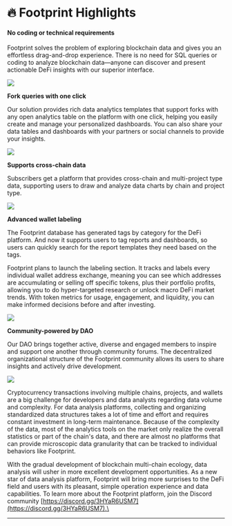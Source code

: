 # 🔥 Footprint Highlights

#### **No coding or technical requirements**

Footprint solves the problem of exploring blockchain data and gives you an effortless drag-and-drop experience. There is no need for SQL queries or coding to analyze blockchain data—anyone can discover and present actionable DeFi insights with our superior interface.&#x20;

![](https://lh6.googleusercontent.com/QbFWhxJodiRnvaJd1on06iN2pKYNuiUnVhLUcDtF6ZvBuMePQ83QmuCcyyJgxEc2iepQX73DroHYOZbHyKW2\_dNeeoMjmPI7eYAI-fECOaFUG9He9XhTGGmdcupXTLC7P\_CWaYwT)

**Fork queries with one click**

Our solution provides rich data analytics templates that support forks with any open analytics table on the platform with one click, helping you easily create and manage your personalized dashboards. You can also share your data tables and dashboards with your partners or social channels to provide your insights.

![](https://lh5.googleusercontent.com/C8GfOyCwb9dLI8bzA3GXe\_UzDYEUcLwY--K7h\_5NjfP\_GZs8Of740P\_Z3RnTlc1p5pSimI35E-M3KzrrWgxkQLEdJMEfNiq0Q5REMUmc7p-lM7qx1bKB8NeqJI5Upl35pZpR1aoO)

**Supports cross-chain data**

Subscribers get a platform that provides cross-chain and multi-project type data, supporting users to draw and analyze data charts by chain and project type.

![](https://lh6.googleusercontent.com/n2mQ4uB\_QbBWSWYY731vdAeUKGftbNBC\_6QB88RovUs8NpHUVd7ri3iYA97bMtGIy2\_NVBYsa4Mmv6RG22dVPuE0m5p\_\_gptkeel2iT2z3NCO3Oqr4jP0TCSWRydMccZuU3WhsEE)

**Advanced wallet labeling**&#x20;

The Footprint database has generated tags by category for the DeFi platform. And now it supports users to tag reports and dashboards, so users can quickly search for the report templates they need based on the tags.

Footprint plans to launch the labeling section. It tracks and labels every individual wallet address exchange, meaning you can see which addresses are accumulating or selling off specific tokens, plus their portfolio profits, allowing you to do hyper-targeted research or unlock macro DeFi market trends. With token metrics for usage, engagement, and liquidity, you can make informed decisions before and after investing.

![](https://lh4.googleusercontent.com/i3JYAMx5K0q1eJlk7LPqrf\_123vAr7OEjhXUPMrXA0J4jhGgbyg\_m3\_5SUJjgEK4-WMsbjj3zjwzFIM3PC1IsDTxAlGDUuub9u2oCV9bKRsS0GMrbRrzzPusw\_IfP\_8-yoPISmDW)

**Community-powered by DAO**

Our DAO brings together active, diverse and engaged members to inspire and support one another through community forums. The decentralized organizational structure of the Footprint community allows its users to share insights and actively drive development.&#x20;

![](https://lh6.googleusercontent.com/NN7JuZcecBTnywXW7z65d6Guad18gtJYLqWrIjOT2F3ZNBPG47XZMz-T0RBeQCHr-XQ53t10nnDq-FmujKw\_fqLMPVMGNfREIc1cdfBeLwYCtueQG7zJ1z8UB1IQnZ4c9FtNMCDF)

Cryptocurrency transactions involving multiple chains, projects, and wallets are a big challenge for developers and data analysts regarding data volume and complexity. For data analysis platforms, collecting and organizing standardized data structures takes a lot of time and effort and requires constant investment in long-term maintenance. Because of the complexity of the data, most of the analytics tools on the market only realize the overall statistics or part of the chain's data, and there are almost no platforms that can provide microscopic data granularity that can be tracked to individual behaviors like Footprint.

With the gradual development of blockchain multi-chain ecology, data analysis will usher in more excellent development opportunities. As a new star of data analysis platform, Footprint will bring more surprises to the DeFi field and users with its pleasant, simple operation experience and data capabilities. To learn more about the Footprint platform, join the Discord community [https://discord.gg/3HYaR6USM7](https://discord.gg/3HYaR6USM7).\
****
